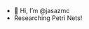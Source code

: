 - 👋 Hi, I’m @jasazmc
- Researching Petri Nets! 


<!---
jasazmc/jasazmc is a ✨ special ✨ repository because its `README.md` (this file) appears on your GitHub profile.
You can click the Preview link to take a look at your changes.
--->
